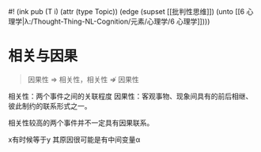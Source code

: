 #! (ink pub (T i) (attr (type Topic)) (edge (supset [[批判性思维]]) (unto [[6 心理学|λ:/Thought-Thing-NL-Cognition/元素/心理学/6 心理学]])))

# 相关与因果

> 因果性 ⇒ 相关性，相关性 ⇏ 因果性

相关性：两个事件之间的关联程度
因果性：客观事物、现象间具有的前后相继、彼此制约的联系形式之一。

相关性较高的两个事件并不一定具有因果联系。

x有时候等于y 其原因很可能是有中间变量α